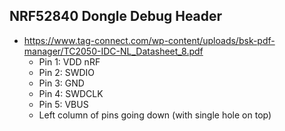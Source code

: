 


## NRF52840 Dongle Debug Header

- https://www.tag-connect.com/wp-content/uploads/bsk-pdf-manager/TC2050-IDC-NL_Datasheet_8.pdf
    - Pin 1: VDD nRF
    - Pin 2: SWDIO
    - Pin 3: GND
    - Pin 4: SWDCLK
    - Pin 5: VBUS
    - Left column of pins going down (with single hole on top)